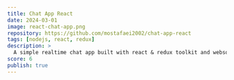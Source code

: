```yaml
---
title: Chat App React
date: 2024-03-01
image: react-chat-app.png
repository: https://github.com/mostafaei2002/chat-app-react
tags: [nodejs, react, redux]
description: >
  A simple realtime chat app built with react & redux toolkit and websockets
score: 6
publish: true
---
```

